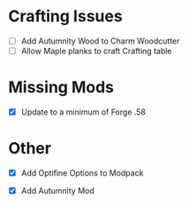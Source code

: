 # Crafting Issues
- [ ] Add Autumnity Wood to Charm Woodcutter
- [ ] Allow Maple planks to craft Crafting table

# Missing Mods
- [x] Update to a minimum of Forge .58

# Other
- [x] Add Optifine Options to Modpack
- [x] Add Autumnity Mod


